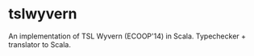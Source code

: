 tslwyvern
=========

An implementation of TSL Wyvern (ECOOP'14) in Scala. Typechecker + translator to Scala.
